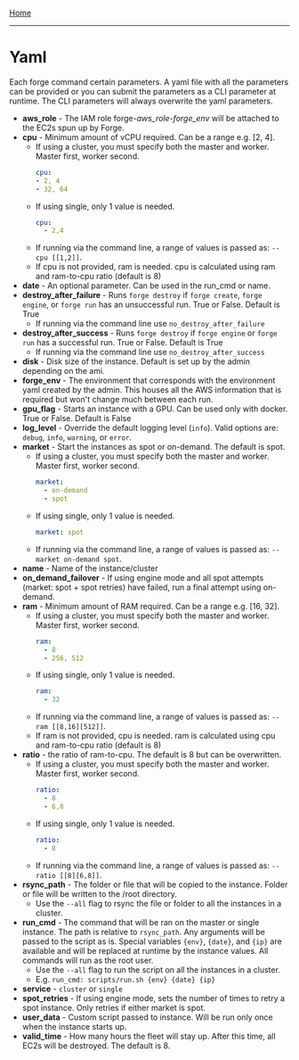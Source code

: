 [Home](index.md)

---

# Yaml

Each forge command certain parameters. A yaml file with all the parameters can be provided or you can submit the parameters as a CLI parameter at runtime. The CLI parameters will always overwrite the yaml parameters.

- **aws_role** - The IAM role forge-*aws_role*-*forge_env* will be attached to the EC2s spun up by Forge.
- **cpu** - Minimum amount of vCPU required. Can be a range e.g. [2, 4].
    - If using a cluster, you must specify both the master and worker. Master first, worker second. 
      ```yaml
      cpu:
      - 2, 4
      - 32, 64
      ```
    - If using single, only 1 value is needed.
      ```yaml
      cpu:
        - 2,4
      ```
    - If running via the command line, a range of values is passed as: ``--cpu [[1,2]]``.
    - If cpu is not provided, ram is needed. cpu is calculated using ram and ram-to-cpu ratio (default is 8)
- **date** - An optional parameter. Can be used in the run_cmd or name. 
- **destroy_after_failure** - Runs `forge destroy` if `forge create`, `forge engine`, or `forge run` has an unsuccessful run. True or False. Default is True
    - If running via the command line use `no_destroy_after_failure` 
- **destroy_after_success** - Runs `forge destroy` if `forge engine` or `forge run` has a successful run. True or False. Default is True
    - If running via the command line use `no_destroy_after_success` 
- **disk** - Disk size of the instance. Default is set up by the admin depending on the ami.
- **forge_env** - The environment that corresponds with the environment yaml created by the admin. This houses all the AWS information that is required but won't change much between each run.
- **gpu_flag** - Starts an instance with a GPU. Can be used only with docker. True or False. Default is False
- **log_level** - Override the default logging level (`info`). Valid options are: `debug`, `info`, `warning`, or `error`.
- **market** - Start the instances as spot or on-demand. The default is spot.
    - If using a cluster, you must specify both the master and worker. Master first, worker second.
      ```yaml
      market:
        - on-demand
        - spot
      ```
    - If using single, only 1 value is needed.
      ```yaml
      market: spot
      ```
    - If running via the command line, a range of values is passed as: ``--market on-demand spot``.
- **name** - Name of the instance/cluster
- **on_demand_failover** - If using engine mode and all spot attempts (market: spot + spot retries) have failed, run a final attempt using on-demand.
- **ram** - Minimum amount of RAM required. Can be a range e.g. [16, 32]. 
    - If using a cluster, you must specify both the master and worker. Master first, worker second.
      ```yaml
      ram:
        - 8
        - 256, 512
      ```
    - If using single, only 1 value is needed.
      ```yaml
      ram:
        - 32
      ```
    - If running via the command line, a range of values is passed as: ``--ram [[8,16][512]]``.
    - If ram is not provided, cpu is needed. ram is calculated using cpu and ram-to-cpu ratio (default is 8)
- **ratio** - the ratio of ram-to-cpu. The default is 8 but can be overwritten.
    - If using a cluster, you must specify both the master and worker. Master first, worker second. 
      ```yaml
      ratio:
        - 8
        - 6,8
      ```
    - If using single, only 1 value is needed.
      ```yaml
      ratio:
        - 8
      ```
    - If running via the command line, a range of values is passed as: ``--ratio [[8][6,8]]``.
- **rsync_path** - The folder or file that will be copied to the instance. Folder or file will be written to the /root directory. 
    - Use the `--all` flag to rsync the file or folder to all the instances in a cluster.
- **run_cmd** - The command that will be ran on the master or single instance. The path is relative to `rsync_path`. Any arguments will be passed to the script as is. Special variables `{env}`, `{date}`, and `{ip}` are available and will be replaced at runtime by the instance values. All commands will run as the root user.
    - Use the `--all` flag to run the script on all the instances in a cluster.
    - E.g. `run_cmd: scripts/run.sh {env} {date} {ip}`
- **service** - `cluster` or `single`
- **spot_retries** - If using engine mode, sets the number of times to retry a spot instance. Only retries if either market is spot.
- **user_data** - Custom script passed to instance. Will be run only once when the instance starts up.
- **valid_time** - How many hours the fleet will stay up. After this time, all EC2s will be destroyed. The default is 8.